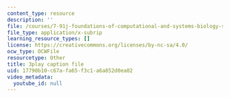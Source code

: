 ```yaml
---
content_type: resource
description: ''
file: /courses/7-91j-foundations-of-computational-and-systems-biology-spring-2014/17790b10c67afa65f3c1a6a852d0ea02_6Udqou3vmng.srt
file_type: application/x-subrip
learning_resource_types: []
license: https://creativecommons.org/licenses/by-nc-sa/4.0/
ocw_type: OCWFile
resourcetype: Other
title: 3play caption file
uid: 17790b10-c67a-fa65-f3c1-a6a852d0ea02
video_metadata:
  youtube_id: null
---
```

